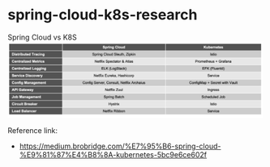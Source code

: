 # spring-cloud-k8s-research

Spring Cloud vs K8S
<img alt="alt_text" src="img/p1.png" />

Reference link:
- https://medium.brobridge.com/%E7%95%B6-spring-cloud-%E9%81%87%E4%B8%8A-kubernetes-5bc9e6ce602f
